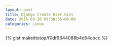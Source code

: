 ```yaml
---
layout: post                                                                                                              
title: Django Create User.Gist                                                                                                                       
date: 2015-03-30 09:58:35+00:00                                                                                                                        
categories: Linux                                                                                                                
---                                                                                                                              
```


{% gist makeittotop/f0df9644088b4d54cbcc %}                                                                                                           

